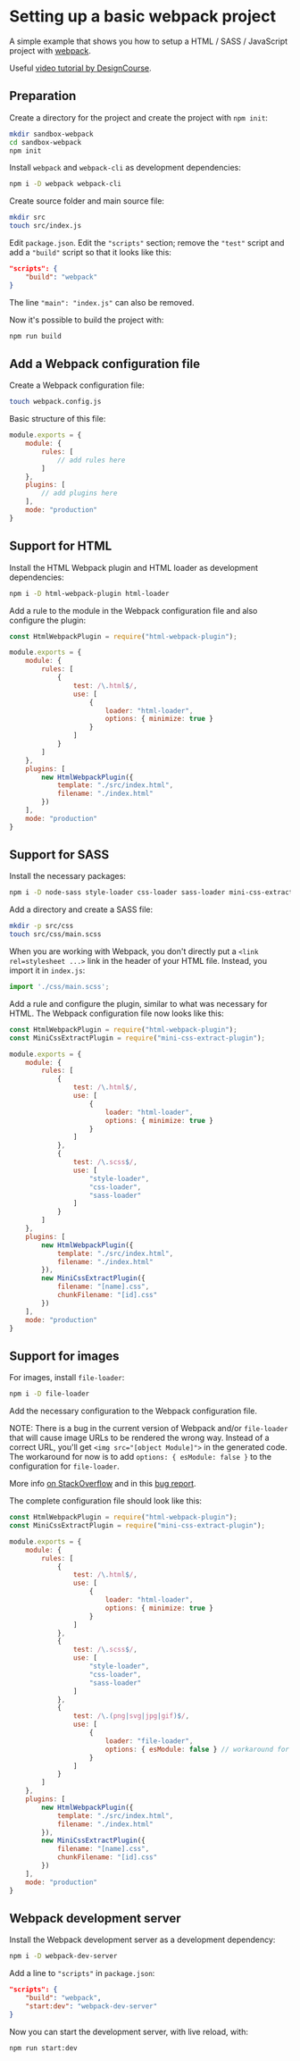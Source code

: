 # Setting up a basic webpack project

A simple example that shows you how to setup a HTML / SASS / JavaScript project with [webpack](https://webpack.js.org/).

Useful [video tutorial by DesignCourse](https://www.youtube.com/watch?v=TzdEpgONurw).

## Preparation

Create a directory for the project and create the project with `npm init`:

```bash
mkdir sandbox-webpack
cd sandbox-webpack
npm init
```

Install `webpack` and `webpack-cli` as development dependencies:

```bash
npm i -D webpack webpack-cli
```

Create source folder and main source file:

```bash
mkdir src
touch src/index.js
```

Edit `package.json`. Edit the `"scripts"` section; remove the `"test"` script and add a `"build"` script so that it looks like this:

```json
"scripts": {
    "build": "webpack"
}
```

The line `"main": "index.js"` can also be removed.

Now it's possible to build the project with:

```bash
npm run build
```

## Add a Webpack configuration file

Create a Webpack configuration file:

```bash
touch webpack.config.js
```

Basic structure of this file:

```javascript
module.exports = {
    module: {
        rules: [
            // add rules here
        ]
    },
    plugins: [
        // add plugins here
    ],
    mode: "production"
}
```

## Support for HTML

Install the HTML Webpack plugin and HTML loader as development dependencies:

```bash
npm i -D html-webpack-plugin html-loader
```

Add a rule to the module in the Webpack configuration file and also configure the plugin:

```javascript
const HtmlWebpackPlugin = require("html-webpack-plugin");

module.exports = {
    module: {
        rules: [
            {
                test: /\.html$/,
                use: [
                    {
                        loader: "html-loader",
                        options: { minimize: true }
                    }
                ]
            }
        ]
    },
    plugins: [
        new HtmlWebpackPlugin({
            template: "./src/index.html",
            filename: "./index.html"
        })
    ],
    mode: "production"
}
```

## Support for SASS

Install the necessary packages:

```bash
npm i -D node-sass style-loader css-loader sass-loader mini-css-extract-plugin
```

Add a directory and create a SASS file:

```bash
mkdir -p src/css
touch src/css/main.scss
```

When you are working with Webpack, you don't directly put a `<link rel=stylesheet ...>` link in the header of your HTML file. Instead, you import it in `index.js`:

```javascript
import './css/main.scss';
```

Add a rule and configure the plugin, similar to what was necessary for HTML. The Webpack configuration file now looks like this:

```javascript
const HtmlWebpackPlugin = require("html-webpack-plugin");
const MiniCssExtractPlugin = require("mini-css-extract-plugin");

module.exports = {
    module: {
        rules: [
            {
                test: /\.html$/,
                use: [
                    {
                        loader: "html-loader",
                        options: { minimize: true }
                    }
                ]
            },
            {
                test: /\.scss$/,
                use: [
                    "style-loader",
                    "css-loader",
                    "sass-loader"
                ]
            }
        ]
    },
    plugins: [
        new HtmlWebpackPlugin({
            template: "./src/index.html",
            filename: "./index.html"
        }),
        new MiniCssExtractPlugin({
            filename: "[name].css",
            chunkFilename: "[id].css"
        })
    ],
    mode: "production"
}
```

## Support for images

For images, install `file-loader`:

```bash
npm i -D file-loader
```

Add the necessary configuration to the Webpack configuration file.

NOTE: There is a bug in the current version of Webpack and/or `file-loader` that will cause image URLs to be rendered the wrong way. Instead of a correct URL, you'll get `<img src="[object Module]">` in the generated code. The workaround for now is to add `options: { esModule: false }` to the configuration for `file-loader`.

More info [on StackOverflow](https://stackoverflow.com/questions/59070216/webpack-file-loader-outputs-object-module) and in this [bug report](https://github.com/webpack/webpack/issues/10053).

The complete configuration file should look like this:

```javascript
const HtmlWebpackPlugin = require("html-webpack-plugin");
const MiniCssExtractPlugin = require("mini-css-extract-plugin");

module.exports = {
    module: {
        rules: [
            {
                test: /\.html$/,
                use: [
                    {
                        loader: "html-loader",
                        options: { minimize: true }
                    }
                ]
            },
            {
                test: /\.scss$/,
                use: [
                    "style-loader",
                    "css-loader",
                    "sass-loader"
                ]
            },
            {
                test: /\.(png|svg|jpg|gif)$/,
                use: [
                    {
                        loader: "file-loader",
                        options: { esModule: false } // workaround for bug
                    }
                ]
            }
        ]
    },
    plugins: [
        new HtmlWebpackPlugin({
            template: "./src/index.html",
            filename: "./index.html"
        }),
        new MiniCssExtractPlugin({
            filename: "[name].css",
            chunkFilename: "[id].css"
        })
    ],
    mode: "production"
}
```

## Webpack development server

Install the Webpack development server as a development dependency:

```bash
npm i -D webpack-dev-server
```

Add a line to `"scripts"` in `package.json`:

```json
"scripts": {
    "build": "webpack",
    "start:dev": "webpack-dev-server"
}
```

Now you can start the development server, with live reload, with:

```bash
npm run start:dev
```
